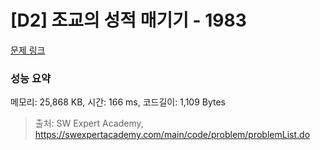 # [D2] 조교의 성적 매기기 - 1983 

[문제 링크](https://swexpertacademy.com/main/code/problem/problemDetail.do?contestProbId=AV5PwGK6AcIDFAUq) 

### 성능 요약

메모리: 25,868 KB, 시간: 166 ms, 코드길이: 1,109 Bytes



> 출처: SW Expert Academy, https://swexpertacademy.com/main/code/problem/problemList.do